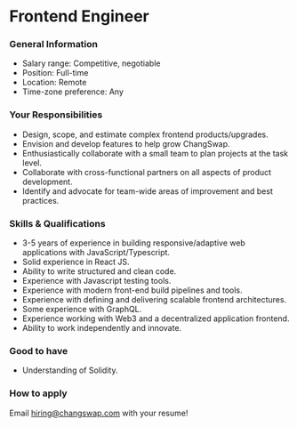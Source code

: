 # Frontend Engineer

### General Information

* Salary range: Competitive, negotiable
* Position: Full-time
* Location: Remote
* Time-zone preference: Any

### Your Responsibilities

* Design, scope, and estimate complex frontend products/upgrades.
* Envision and develop features to help grow ChangSwap.
* Enthusiastically collaborate with a small team to plan projects at the task level.
* Collaborate with cross-functional partners on all aspects of product development.
* Identify and advocate for team-wide areas of improvement and best practices.

### Skills & Qualifications

* 3-5 years of experience in building responsive/adaptive web applications with JavaScript/Typescript.
* Solid experience in React JS.
* Ability to write structured and clean code.
* Experience with Javascript testing tools.
* Experience with modern front-end build pipelines and tools.
* Experience with defining and delivering scalable frontend architectures.
* Some experience with GraphQL.
* Experience working with Web3 and a decentralized application frontend.
* Ability to work independently and innovate.

### Good to have

* Understanding of Solidity.

### How to apply

Email hiring@changswap.com with your resume!
